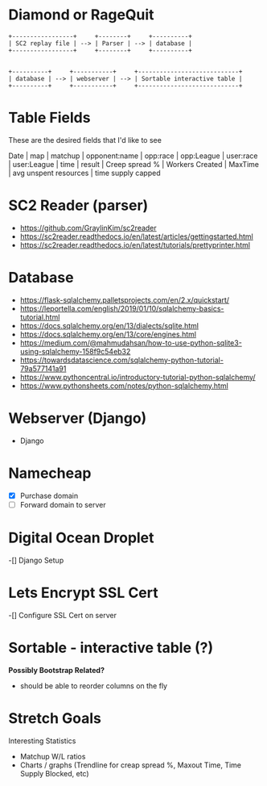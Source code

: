 # Diamond or RageQuit

```
+-----------------+     +--------+     +----------+
| SC2 replay file | --> | Parser | --> | database |
+-----------------+     +--------+     +----------+


+----------+     +-----------+     +----------------------------+
| database | --> | webserver | --> | Sortable interactive table |
+----------+     +-----------+     +----------------------------+
```

# Table Fields

These are the desired fields that I'd like to see

Date | map | matchup | opponent:name | opp:race | opp:League | user:race | user:League | time | result |  Creep spread % | Workers Created | MaxTime | avg unspent resources | time supply capped



# SC2 Reader (parser)
* https://github.com/GraylinKim/sc2reader
* https://sc2reader.readthedocs.io/en/latest/articles/gettingstarted.html
* https://sc2reader.readthedocs.io/en/latest/tutorials/prettyprinter.html


# Database 
* https://flask-sqlalchemy.palletsprojects.com/en/2.x/quickstart/
* https://leportella.com/english/2019/01/10/sqlalchemy-basics-tutorial.html
* https://docs.sqlalchemy.org/en/13/dialects/sqlite.html
* https://docs.sqlalchemy.org/en/13/core/engines.html
* https://medium.com/@mahmudahsan/how-to-use-python-sqlite3-using-sqlalchemy-158f9c54eb32
* https://towardsdatascience.com/sqlalchemy-python-tutorial-79a577141a91
* https://www.pythoncentral.io/introductory-tutorial-python-sqlalchemy/
* https://www.pythonsheets.com/notes/python-sqlalchemy.html


# Webserver (Django)
* Django

# Namecheap
-[x] Purchase domain
-[ ] Forward domain to server

# Digital Ocean Droplet
-[] Django Setup

# Lets Encrypt SSL Cert
-[] Configure SSL Cert on server 


# Sortable - interactive table (?)
**Possibly Bootstrap Related?**
* should be able to reorder columns on the fly




# Stretch Goals
Interesting Statistics
- Matchup W/L ratios
- Charts / graphs (Trendline for creap spread %, Maxout Time, Time Supply Blocked, etc)


